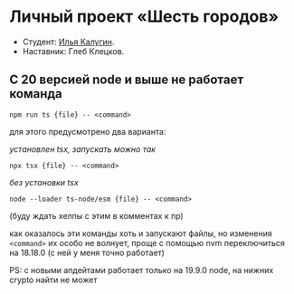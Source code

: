 # Личный проект «Шесть городов»

- Студент: [Илья Калугин](https://up.htmlacademy.ru/univer-nodejs-api/4/user/2622293).
- Наставник: Глеб Клецков.

## C 20 версией node и выше не работает команда

```
npm run ts {file} -- <command>
```

для этого предусмотрено два варианта:

_установлен tsx, запускать можно так_

```
npx tsx {file} -- <command>
```

_без установки tsx_

```
node --loader ts-node/esm {file} -- <command>
```

(буду ждать хелпы с этим в комментах к пр)

как оказалось эти команды хоть и запускают файлы, но изменения `<command>` их особо не волнует, проще с помощью nvm переключиться на 18.18.0 (с ней у меня точно работает)

PS: с новыми апдейтами работает только на 19.9.0 node, на нижних crypto найти не может
